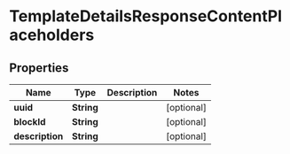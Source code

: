 

# TemplateDetailsResponseContentPlaceholders


## Properties

Name | Type | Description | Notes
------------ | ------------- | ------------- | -------------
**uuid** | **String** |  |  [optional]
**blockId** | **String** |  |  [optional]
**description** | **String** |  |  [optional]



